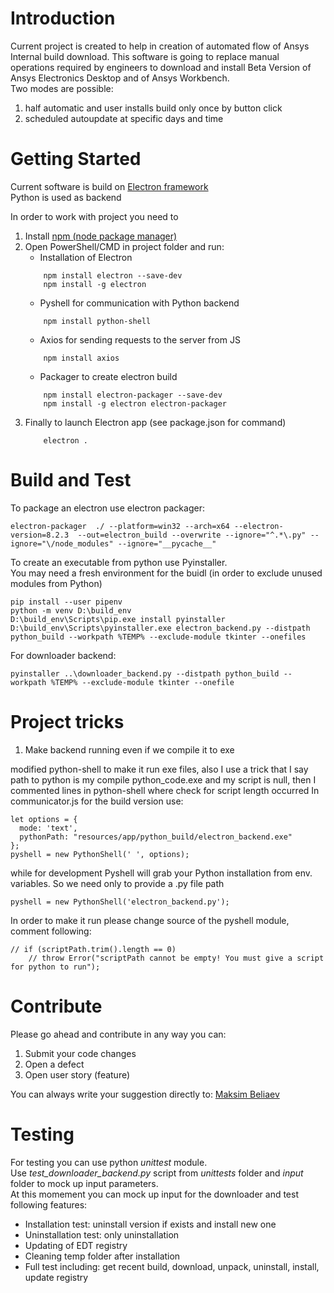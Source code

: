 # Introduction 
Current project is created to help in creation of automated flow of Ansys Internal build download.
This software is going to replace manual operations required by engineers to download and install Beta Version of 
Ansys Electronics Desktop and of Ansys Workbench.  
Two modes are possible: 
1. half automatic and user installs build only once by button click
2. scheduled autoupdate at specific days and time

# Getting Started
Current software is build on [Electron framework](https://www.electronjs.org/)  
Python is used as backend 

In order to work with project you need to 
1. Install [npm (node package manager)](https://nodejs.org/en/download/)
2. Open PowerShell/CMD in project folder and run: 
    - Installation of Electron
    ~~~ 
        npm install electron --save-dev
        npm install -g electron 
    ~~~ 
    - Pyshell for communication with Python backend
    ~~~
        npm install python-shell
    ~~~
    - Axios for sending requests to the server from JS
    ~~~
        npm install axios
    ~~~
    - Packager to create electron build
    ~~~
        npm install electron-packager --save-dev
        npm install -g electron electron-packager
    ~~~
3. Finally to launch Electron app (see package.json for command)
    ~~~
        electron .
    ~~~ 

# Build and Test
To package an electron use electron packager:
~~~
electron-packager  ./ --platform=win32 --arch=x64 --electron-version=8.2.3  --out=electron_build --overwrite --ignore="^.*\.py" --ignore="\/node_modules" --ignore="__pycache__"
~~~

To create an executable from python use Pyinstaller.  
You may need a fresh environment for the buidl (in order to exclude unused modules from Python)
~~~
pip install --user pipenv
python -m venv D:\build_env
D:\build_env\Scripts\pip.exe install pyinstaller
D:\build_env\Scripts\pyinstaller.exe electron_backend.py --distpath python_build --workpath %TEMP% --exclude-module tkinter --onefiles
~~~

For downloader backend:
~~~
pyinstaller ..\downloader_backend.py --distpath python_build --workpath %TEMP% --exclude-module tkinter --onefile
~~~

# Project tricks
1. Make backend running even if we compile it to exe

modified python-shell to make it run exe files, also I use a trick that I say path to python is my compile python_code.exe
and my script is null, then I commented lines in python-shell where check for script length occurred
In communicator.js for the build version use:
~~~
let options = {
  mode: 'text',
  pythonPath: "resources/app/python_build/electron_backend.exe"
};
pyshell = new PythonShell(' ', options);
~~~

while for development Pyshell will grab your Python installation from env. variables. So we need only to provide a .py file path
~~~
pyshell = new PythonShell('electron_backend.py');
~~~

In order to make it run please change source of the pyshell module, comment following:
~~~
// if (scriptPath.trim().length == 0)
    // throw Error("scriptPath cannot be empty! You must give a script for python to run");
~~~

# Contribute
Please go ahead and contribute in any way you can:
1. Submit your code changes
2. Open a defect
3. Open user story (feature)

You can always write your suggestion directly to: [Maksim Beliaev](mailto:maksim.beliaev@ansys.com)

# Testing
For testing you can use python _unittest_ module.  
Use _test_downloader_backend.py_ script from _unittests_ folder and _input_ folder to mock up input parameters.  
At this momement you can mock up input for the downloader and test following features:
- Installation test: uninstall version if exists and install new one
- Uninstallation test: only uninstallation
- Updating of EDT registry
- Cleaning temp folder after installation
- Full test including: get recent build, download, unpack, uninstall, install, update registry 